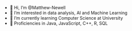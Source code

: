 - 👋 Hi, I’m @Matthew-Newell
- 👀 I’m interested in data analysis, AI and Machine Learning
- 🌱 I’m currently learning Computer Science at University
- 🚀 Proficiencies in Java, JavaScript, C++, R, SQL
